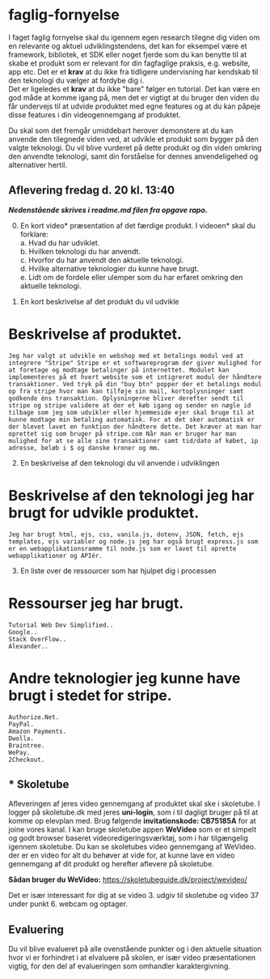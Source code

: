 # faglig-fornyelse

I faget faglig fornyelse skal du igennem egen research tilegne dig viden om en relevante og aktuel udviklingstendens, det kan for eksempel være et framework, bibliotek, et SDK eller noget fjerde som du kan benytte til at skabe et produkt som er relevant for din fagfaglige praksis, e.g. website, app etc. 
Det er et **krav** at du ikke fra tidligere undervisning har kendskab til den teknologi du vælger at fordybe dig i. <br>Det er ligeledes et **krav** at du ikke "bare" følger en tutorial. Det kan være en god måde at komme igang på, men det er vigtigt at du bruger den viden du får undervejs til at udvide produktet med egne features og at du kan påpeje disse features i din videogennemgang af produktet.

Du skal som det fremgår umiddebart herover demonstere at du kan anvende den tilegnede viden ved, at udvikle et produkt som bygger på den valgte teknologi. Du vil blive vurderet på dette produkt og din viden omkring den anvendte teknologi, samt din forståelse for dennes anvendeligehed og alternativer hertil. 

## Aflevering fredag d. 20 kl. 13:40
***Nedenstående skrives i readme.md filen fra opgave rapo.***

0. En kort video* præsentation af det færdige produkt. I videoen* skal du forklare:<br>
  a. Hvad du har udviklet.<br>
  b. Hvilken teknologi du har anvendt.<br>
  c. Hvorfor du har anvendt den aktuelle teknologi.<br>
  d. Hvilke alternative teknologier du kunne have brugt.<br>
  e. Lidt om de fordele eller ulemper som du har erfaret omkring den aktuelle teknologi.<br>


1. En kort beskrivelse af det produkt du vil udvikle 
# Beskrivelse af produktet.

    Jeg har valgt at udvikle en webshop med et betalings modul ved at integrere "Stripe" Stripe er et softwareprogram der giver mulighed for at foretage og modtage betalinger på internettet. Modulet kan implementeres på et hvert website som et intigreret modul der håndtere transaktioner. Ved tryk på din "buy btn" popper der et betalings modul op fra stripe hvor man kan tilføje sin mail, kortoplysninger samt godkende éns transaktion. Oplysningerne bliver derefter sendt til stripe og stripe validere at der et køb igang og sender en nøgle id tilbage som jeg som udvikler eller hjemmeside ejer skal bruge til at kunne modtage min betaling automatisk. For at det sker automatisk er der blevet lavet en funktion der håndtere dette. Det kræver at man har oprettet sig som bruger på stripe.com Når man er bruger har man mulighed for at se alle sine transaktioner samt tid/dato af købet, ip adresse, beløb i $ og danske kroner og mm. 

2. En beskrivelse af den teknologi du vil anvende i udviklingen
# Beskrivelse af den teknologi jeg har brugt for udvikle produktet.

    Jeg har brugt html, ejs, css, vanila.js, dotenv, JSON, fetch, ejs templates, ejs variabler og node.js jeg har også brugt express.js som er en webapplikationsramme til node.js som er lavet til oprette webapplikationer og APIér. 

3. En liste over de ressourcer som har hjulpet dig i processen
# Ressourser jeg har brugt.

    Tutorial Web Dev Simplified..
    Google..
    Stack OverFlow..
    Alexander..

  # Andre teknologier jeg kunne have brugt i stedet for stripe.
    Authorize.Net.
    PayPal.
    Amazon Payments.
    Dwolla.
    Braintree.
    WePay.
    2Checkout.

## * Skoletube
Afleveringen af jeres video gennemgang af produktet skal ske i skoletube. I logger på skoletube.dk med jeres **uni-login**, som i til dagligt bruger på til at komme op elevplan med. Brug følgende **invitationskode: CB75185A** for at joine vores kanal. I kan bruge skoletube appen **WeVideo** som er et simpelt og godt browser baseret videoredigeringsværktøj, som i har tilgængelig igennem skoletube. Du kan se skoletubes video gennemgang af WeVideo. der er en video for alt du behøver at vide for, at kunne lave en video gennemgang af dit produkt og herefter aflevere på skoletube.

**Sådan bruger du WeVideo:**
https://skoletubeguide.dk/project/wevideo/

Det er især interessant for dig at se video 3. udgiv til skoletube og video 37 under punkt 6. webcam og optager.

## Evaluering
Du vil blive evalueret på alle ovenstående punkter og i den aktuelle situation hvor vi er forhindret i at elvaluere på skolen, er især video præsentationen vigtig, for den del af evalueringen som omhandler karaktergivning. 
